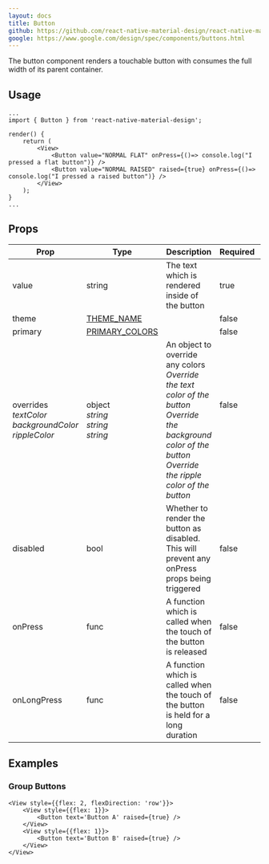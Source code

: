 ```yaml
---
layout: docs
title: Button
github: https://github.com/react-native-material-design/react-native-material-design/blob/master/lib/Button.js
google: https://www.google.com/design/spec/components/buttons.html
---
```


The button component renders a touchable button with consumes the full width of its parent container.

## Usage

```
...
import { Button } from 'react-native-material-design';

render() {
	return (
		<View>
			<Button value="NORMAL FLAT" onPress={()=> console.log("I pressed a flat button")} />
			<Button value="NORMAL RAISED" raised={true} onPress={()=> console.log("I pressed a raised button")} />
		</View>
	);
}
...
```

## Props

Prop | Type | Description | Required | Default
--- | --- | --- | --- | ---
value | string | The text which is rendered inside of the button | true |
theme | [THEME_NAME](/api/theme_name) |  | false | light
primary | [PRIMARY_COLORS](/api/primary_colors) |  | false | [PRIMARY](/api/primary)
overrides <br /> *textColor* <br /> *backgroundColor* <br /> *rippleColor* | object <br /> *string* <br /> *string* <br /> *string* | An object to override any colors <br /> *Override the text color of the button* <br /> *Override the background color of the button* <br /> *Override the ripple color of the button* | false <br /><br /><br /><br /> |
disabled | bool | Whether to render the button as disabled. This will prevent any onPress props being triggered | false | false
onPress | func | A function which is called when the touch of the button is released | false |
onLongPress | func | A function which is called when the touch of the button is held for a long duration | false |

## Examples

### Group Buttons

```
<View style={{flex: 2, flexDirection: 'row'}}>
    <View style={{flex: 1}}>
        <Button text='Button A' raised={true} />
    </View>
    <View style={{flex: 1}}>
        <Button text='Button B' raised={true} />
    </View>
</View>
```
